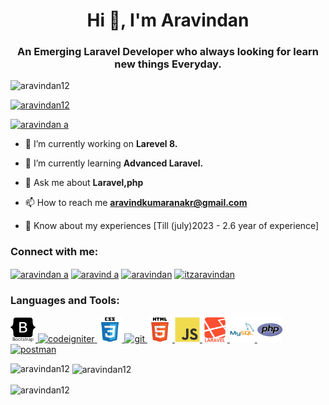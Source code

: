 <h1 align="center">Hi 👋, I'm Aravindan </h1>
<h3 align="center">An Emerging Laravel Developer who always looking for learn new things Everyday.</h3>

<p align="left"> <img src="https://komarev.com/ghpvc/?username=aravindan12&label=Profile%20views&color=0e75b6&style=flat" alt="aravindan12" /> </p>

<p align="left"> <a href="https://github.com/ryo-ma/github-profile-trophy"><img src="https://github-profile-trophy.vercel.app/?username=aravindan12" alt="aravindan12" /></a> </p>

<p align="left"> <a href="https://twitter.com/Aravind89430753" target="blank"><img src="https://img.shields.io/twitter/follow/Aravind89430753?logo=twitter&style=for-the-badge" alt="aravindan a" /></a> </p>

- 🔭 I’m currently working on **Larevel 8.**

- 🌱 I’m currently learning **Advanced Laravel.**

- 💬 Ask me about **Laravel,php**

- 📫 How to reach me **aravindkumaranakr@gmail.com**

- 📄 Know about my experiences [Till (july)2023 - 2.6 year of experience]

<h3 align="left">Connect with me:</h3>
<p align="left">
<a href="https://twitter.com/Aravind89430753" target="blank"><img align="center" src="https://raw.githubusercontent.com/rahuldkjain/github-profile-readme-generator/master/src/images/icons/Social/twitter.svg" alt="aravindan a" height="30" width="40" /></a>
<a href="https://www.linkedin.com/in/aravind-a-b77631200/" target="blank"><img align="center" src="https://raw.githubusercontent.com/rahuldkjain/github-profile-readme-generator/master/src/images/icons/Social/linked-in-alt.svg" alt="aravind a" height="30" width="40" /></a>
<a href="https://stackoverflow.com/users/15704731/aravindan" target="blank"><img align="center" src="https://raw.githubusercontent.com/rahuldkjain/github-profile-readme-generator/master/src/images/icons/Social/stack-overflow.svg" alt="aravindan" height="30" width="40" /></a>
<a href="https://www.instagram.com/itzaravindan/" target="blank"><img align="center" src="https://raw.githubusercontent.com/rahuldkjain/github-profile-readme-generator/master/src/images/icons/Social/instagram.svg" alt="itzaravindan" height="30" width="40" /></a>
</p>

<h3 align="left">Languages and Tools:</h3>
<p align="left"> <a href="https://getbootstrap.com" target="_blank" rel="noreferrer"> <img src="https://raw.githubusercontent.com/devicons/devicon/master/icons/bootstrap/bootstrap-plain-wordmark.svg" alt="bootstrap" width="40" height="40"/> </a> <a href="https://codeigniter.com" target="_blank" rel="noreferrer"> <img src="https://cdn.worldvectorlogo.com/logos/codeigniter.svg" alt="codeigniter" width="40" height="40"/> </a> <a href="https://www.w3schools.com/css/" target="_blank" rel="noreferrer"> <img src="https://raw.githubusercontent.com/devicons/devicon/master/icons/css3/css3-original-wordmark.svg" alt="css3" width="40" height="40"/> </a> <a href="https://git-scm.com/" target="_blank" rel="noreferrer"> <img src="https://www.vectorlogo.zone/logos/git-scm/git-scm-icon.svg" alt="git" width="40" height="40"/> </a> <a href="https://www.w3.org/html/" target="_blank" rel="noreferrer"> <img src="https://raw.githubusercontent.com/devicons/devicon/master/icons/html5/html5-original-wordmark.svg" alt="html5" width="40" height="40"/> </a> <a href="https://developer.mozilla.org/en-US/docs/Web/JavaScript" target="_blank" rel="noreferrer"> <img src="https://raw.githubusercontent.com/devicons/devicon/master/icons/javascript/javascript-original.svg" alt="javascript" width="40" height="40"/> </a> <a href="https://laravel.com/" target="_blank" rel="noreferrer"> <img src="https://raw.githubusercontent.com/devicons/devicon/master/icons/laravel/laravel-plain-wordmark.svg" alt="laravel" width="40" height="40"/> </a> <a href="https://www.mysql.com/" target="_blank" rel="noreferrer"> <img src="https://raw.githubusercontent.com/devicons/devicon/master/icons/mysql/mysql-original-wordmark.svg" alt="mysql" width="40" height="40"/> </a> <a href="https://www.php.net" target="_blank" rel="noreferrer"> <img src="https://raw.githubusercontent.com/devicons/devicon/master/icons/php/php-original.svg" alt="php" width="40" height="40"/> </a> <a href="https://postman.com" target="_blank" rel="noreferrer"> <img src="https://www.vectorlogo.zone/logos/getpostman/getpostman-icon.svg" alt="postman" width="40" height="40"/> </a> </p>

<p><img align="left" src="https://github-readme-stats.vercel.app/api/top-langs?username=aravindan12&show_icons=true&locale=en&layout=compact" alt="aravindan12" /></p>

<p>&nbsp;<img align="center" src="https://github-readme-stats.vercel.app/api?username=aravindan12&show_icons=true&locale=en" alt="aravindan12" /></p>

<p><img align="center" src="https://github-readme-streak-stats.herokuapp.com/?user=aravindan12&" alt="aravindan12" /></p>
